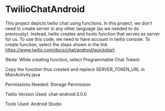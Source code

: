 # TwilioChatAndroid
This project depicts twilio chat using functions. In this project, we don't need to create server in any other language (as we needed to do previously). Instead, twilio creates and hosts function that serves as server for us.
To use this code, we need to have account in twilio console. To create function, select the steps shown in the link 
https://www.twilio.com/docs/chat/android/quickstart. 

(Note: While creating function, select Programmable Chat Token)

Copy the function thus created and replace SERVER_TOKEN_URL in MainActivity.java

Permissions Needed:
Storage Permission

Twilio Version Used:
chat-android:3.0.0

Tools Used:
Android Studio
